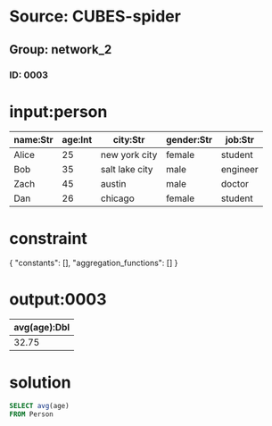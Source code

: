 # Source: CUBES-spider
## Group: network_2
### ID: 0003

# input:person

| name:Str | age:Int | city:Str | gender:Str | job:Str |
|---|---|---|---|---|
| Alice | 25 | new york city | female | student |
| Bob | 35 | salt lake city | male | engineer |
| Zach | 45 | austin | male | doctor |
| Dan | 26 | chicago | female | student |

# constraint

{
  "constants": [],
  "aggregation_functions": []
}

# output:0003

| avg(age):Dbl |
|---|
| 32.75 |

# solution

```sql
SELECT avg(age)
FROM Person
```
